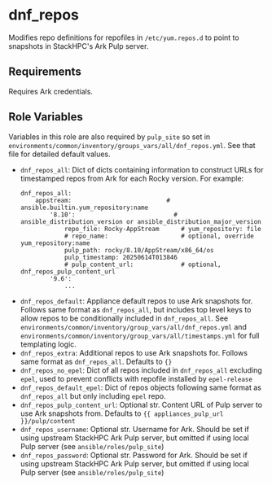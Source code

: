 dnf_repos
=========

Modifies repo definitions for repofiles in `/etc/yum.repos.d` to point to snapshots in StackHPC's Ark Pulp server.

Requirements
------------

Requires Ark credentials.

Role Variables
--------------

Variables in this role are also required by `pulp_site` so set in 
`environments/common/inventory/groups_vars/all/dnf_repos.yml`. See that file for detailed default values.

- `dnf_repos_all`: Dict of dicts containing information to construct URLs for timestamped repos from Ark for each Rocky version. For example:
    ```
    dnf_repos_all:
        appstream:                          # ansible.builtin.yum_repository:name
            '8.10':                           # ansible_distribution_version or ansible_distribution_major_version
                repo_file: Rocky-AppStream      # yum_repository: file
                # repo_name:                    # optional, override yum_repository:name
                pulp_path: rocky/8.10/AppStream/x86_64/os
                pulp_timestamp: 20250614T013846
                # pulp_content_url:             # optional, dnf_repos_pulp_content_url
            '9.6':
                ...
    ```
- `dnf_repos_default`: Appliance default repos to use Ark snapshots for. Follows same format as
  `dnf_repos_all`, but includes top level keys to allow repos to be conditionally included in 
  `dnf_repos_all`. See `environments/common/inventory/group_vars/all/dnf_repos.yml` and
  `environments/common/inventory/group_vars/all/timestamps.yml` for full templating logic.
- `dnf_repos_extra`: Additional repos to use Ark snapshots for. Follows same format as
  `dnf_repos_all`. Defaults to `{}`
- `dnf_repos_no_epel`: Dict of all repos included in `dnf_repos_all` excluding 
  `epel`, used to prevent conflicts with repofile installed by `epel-release`
- `dnf_repos_default_epel`: Dict of repos objects following same format as `dnf_repos_all` but only 
   including `epel` repo. 
- `dnf_repos_pulp_content_url`: Optional str. Content URL of Pulp server to use Ark snapshots from. 
  Defaults to `{{ appliances_pulp_url }}/pulp/content`
- `dnf_repos_username`: Optional str. Username for Ark. Should be set if using upstream StackHPC Ark
  Pulp server, but omitted if using local Pulp server (see `ansible/roles/pulp_site`)
- `dnf_repos_password`: Optional str. Password for Ark. Should be set if using upstream StackHPC Ark
  Pulp server, but omitted if using local Pulp server (see `ansible/roles/pulp_site`)
